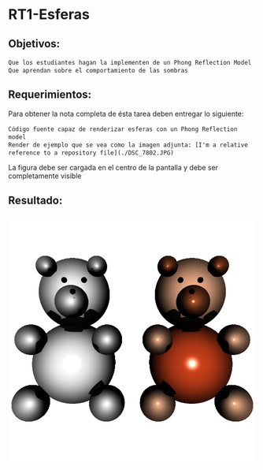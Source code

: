 # RT1-Esferas

## Objetivos:

    Que los estudiantes hagan la implementen de un Phong Reflection Model
    Que aprendan sobre el comportamiento de las sombras


## Requerimientos:

Para obtener la nota completa de ésta tarea deben entregar lo siguiente:

    Código fuente capaz de renderizar esferas con un Phong Reflection model
    Render de ejemplo que se vea como la imagen adjunta: [I'm a relative reference to a repository file](./DSC_7802.JPG)


La figura debe ser cargada en el centro de la pantalla y debe ser completamente visible

## Resultado:
![bears](out.bmp)
